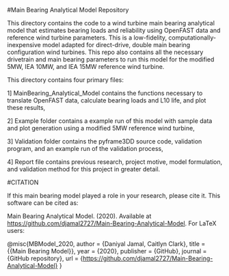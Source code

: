 #Main Bearing Analytical Model Repository

This directory contains the code to a wind turbine main bearing analytical model that estimates bearing loads and reliability using OpenFAST data and reference wind turbine parameters. This is a low-fidelity, computationally-inexpensive model adapted for direct-drive, double main bearing configuration wind turbines. This repo also contains all the necessary drivetrain and main bearing parameters to run this model for the modified 5MW, IEA 10MW, and IEA 15MW reference wind turbine. 

This directory contains four primary files:

1] MainBearing_Analytical_Model contains the functions necessary to translate OpenFAST data, calculate bearing loads and L10 life, and plot these results,

2] Example folder contains a example run of this model with sample data and plot generation using a modified 5MW reference wind turbine,

3] Validation folder contains the pyframe3DD source code, validation program, and an example run of the validation process,

4] Report file contains previous research, project motive, model formulation, and validation method for this project in greater detail. 



#CITATION

If this main bearing model played a role in your research, please cite it. This software can be cited as:

Main Bearing Analytical Model. (2020). Available at https://github.com/djamal2727/Main-Bearing-Analytical-Model. For LaTeX users:

@misc{MBModel_2020, author = {Daniyal Jamal, Caitlyn Clark}, title = {{Main Bearing Model}}, year = {2020}, publisher = {GitHub}, journal = {GitHub repository}, url = {https://github.com/djamal2727/Main-Bearing-Analytical-Model} }
